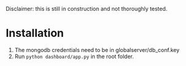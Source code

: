 Disclaimer: this is still in construction and not thoroughly tested.

# Installation
1. The mongodb credentials need to be in globalserver/db_conf.key
2. Run `python dashboard/app.py` in the root folder.
